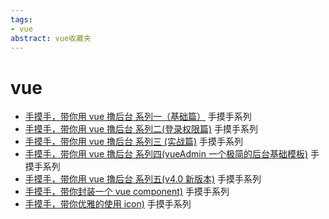 ```yaml
---
tags:
- vue
abstract: vue收藏夹
---
```


# vue

- [手摸手，带你用 vue 撸后台 系列一（基础篇）](https://juejin.im/post/59097cd7a22b9d0065fb61d2) 手摸手系列
- [手摸手，带你用 vue 撸后台 系列二(登录权限篇)](https://juejin.im/post/591aa14f570c35006961acac) 手摸手系列
- [手摸手，带你用 vue 撸后台 系列三 (实战篇)](https://juejin.im/post/593121aa0ce4630057f70d35) 手摸手系列
- [手摸手，带你用 vue 撸后台 系列四(vueAdmin 一个极简的后台基础模板)](https://juejin.im/post/595b4d776fb9a06bbe7dba56) 手摸手系列
- [手摸手，带你用 vue 撸后台 系列五(v4.0 新版本)](https://juejin.im/post/5c92ff94f265da6128275a85) 手摸手系列
- [手摸手，带你封装一个 vue component)](https://segmentfault.com/a/1190000009090836) 手摸手系列
- [手摸手，带你优雅的使用 icon)](https://juejin.im/post/59bb864b5188257e7a427c09) 手摸手系列